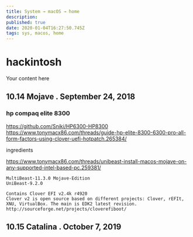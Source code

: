 ```yaml
---
title: System → macOS → home
description: 
published: true
date: 2020-01-04T16:27:50.745Z
tags: sys, macos, home
---
```


# hackintosh
Your content here


## 10.14 Mojave . September 24, 2018

### hp compaq elite 8300

https://github.com/Sniki/HP6300-HP8300
https://www.tonymacx86.com/threads/guide-hp-elite-8300-6300-pro-all-form-factors-using-clover-uefi-hotpatch.265384/




ingredients

https://www.tonymacx86.com/threads/unibeast-install-macos-mojave-on-any-supported-intel-based-pc.259381/

```
MultiBeast-11.3.0 Mojave-Edition
UniBeast-9.2.0

Contains Clover EFI v2.4k r4920
Clover v2 is open source based on different projects: Clover, rEFIt, XNU, VirtualBox. The main is EDK2 latest revision. http://sourceforge.net/projects/cloverefiboot/
```








## 10.15 Catalina . October 7, 2019

```
```